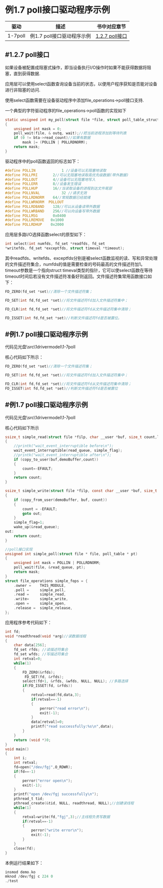 例1.7  poll接口驱动程序示例
=======

|    驱动    |    描述    | 书中对应章节 |
|:----------:|:----------:|:------------:|
|  1-7poll              |  例1.7  poll接口驱动程序示例              |   [1.2.7 poll接口](http://book.51cto.com/art/201205/337672.htm)                   |



#1.2.7  poll接口
-------

如果设备被配置成阻塞式操作，即当设备执行I/O操作时如果不能获得数据将阻塞，直到获得数据.

应用层可以使用select函数查询设备当前的状态，以便用户程序获知是否能对设备进行非阻塞的访问.

使用select函数需要在设备驱动程序中添加file_operations->poll接口支持.

一个典型的字符驱动程序的file_operations->poll函数的实现如下

```c
static unsigned int my_poll(struct file *file, struct poll_table_struct *wait)
{
    unsigned int mask = 0;
    poll_wait(file, & outq, wait);//把当前进程添加到等待列表
    if (0 != bta->read_count)//如果有数据
        mask |= (POLLIN | POLLRDNORM);
    return mask;
}
```


驱动程序中的poll函数返回的标志如下：

```c
#define POLLIN            1 //设备可以无阻塞地读取
#define POLLPRI       2//可以无阻塞地读取高优先级数据(带外数据)
#define POLLOUT       4//设备可以无阻塞地写入
#define POLLERR       8//设备发生错误
#define POLLHUP       16//当读取设备的进程到达文件尾部
#define POLLNVAL          32 //请求无效
#define POLLRDNORM    64//常规数据已经就绪
#define POLLWRNORM  POLLOUT
#define POLLRDBAND    128//可以从设备读带外数据
#define POLLWRBAND    256//可以向设备写带外数据
#define POLLMSG       0x0400
#define POLLREMOVE   0x1000
#define POLLRDHUP    0x2000
```

应用层多路I/O选择函数select的原型如下：

```c
int select(int numfds, fd_set *readfds, fd_set
*writefds, fd_set *exceptfds, struct timeval *timeout);
```

其中readfds、writefds、exceptfds分别是被select函数监视的读、写和异常处理的文件描述符集合，numfds的值是需要检查的号码最高的文件描述符加1。timeout参数是一个指向struct timeval类型的指针，它可以使select函数在等待timeout时间后若没有文件描述符准备好则返回。文件描述符集常用函数接口如下：

```c
FD_ZERO(fd_set *set)//清除一个文件描述符集；

FD_SET(int fd,fd_set *set)//将文件描述符fd加入文件描述符集中；

FD_CLR(int fd,fd_set *set)//将文件描述符fd从文件描述符集中清除；

FD_ISSET(int fd,fd_set *set)//判断文件描述符fd是否被置位。
```

#例1.7  poll接口驱动程序示例
-------

代码见光盘\src\1drivermodel\1-7poll

核心代码如下所示：

```c
FD_ZERO(fd_set *set)//清除一个文件描述符集；

FD_SET(int fd,fd_set *set)//将文件描述符fd加入文件描述符集中；

FD_CLR(int fd,fd_set *set)//将文件描述符fd从文件描述符集中清除；
FD_ISSET(int fd,fd_set *set)//判断文件描述符fd是否被置位
```

#例1.7  poll接口驱动程序示例
-------

代码见光盘\src\1drivermodel\1-7poll

核心代码如下所示


```c
ssize_t simple_read(struct file *filp, char __user *buf, size_t count,loff_t *f_pos)
{
    //printk("wait_event_interruptible before\n");
    wait_event_interruptible(read_queue, simple_flag);
    //printk("wait_event_interruptible after\n");
    if (copy_to_user(buf,demoBuffer,count))
    {
        count=-EFAULT;
    }
    return count;
}

ssize_t simple_write(struct file *filp, const char __user *buf, size_t count,loff_t *f_pos)
{
    if (copy_from_user(demoBuffer, buf, count))
    {
        count = -EFAULT;
        goto out;
    }
    simple_flag=1;
    wake_up(&read_queue);
out:
    return count;
}

//poll接口实现
unsigned int simple_poll(struct file * file, poll_table * pt)
{
    unsigned int mask = POLLIN | POLLRDNORM;
    poll_wait(file, &read_queue, pt);
    return mask;
}
struct file_operations simple_fops = {
    .owner =    THIS_MODULE,
    .poll =     simple_poll,
    .read =     simple_read,
    .write=     simple_write,
    .open =     simple_open,
    .release =  simple_release,
};
```

应用程序参考代码如下：

```c
int fd;
void *readthread(void *arg)//读数据线程
{
    char data[256];
    fd_set rfds; //读描述符集合
    fd_set wfds; //写描述符集合
    int retval=0;
    while(1)
    {
        FD_ZERO(&rfds);
         FD_SET(fd, &rfds);
        select(fd+1, &rfds, &wfds, NULL, NULL); //多路选择
        if(FD_ISSET(fd, &rfds))
        {
            retval=read(fd,data,3);
            if(retval==-1)
            {
                perror("read error\n");
                exit(-1);
            }
            data[retval]=0;
            printf("read successfully:%s\n",data);
        }
    }
    return (void *)0;
}
void main()
{
    int i;
    int retval;
    fd=open("/dev/fgj",O_RDWR);
    if(fd==-1)
    {
        perror("error open\n");
        exit(-1);
    }
    printf("open /dev/fgj successfully\n");
    pthread_t tid;
    pthread_create(&tid, NULL, readthread, NULL);//创建读线程
    while(1)
    {
        retval=write(fd,"fgj",3);//主线程负责写数据
        if(retval==-1)
        {
            perror("write error\n");
            exit(-1);
        }
    }
    close(fd);
}
```

本例运行结果如下：


```c
insmod demo.ko
mknod /dev/fgj c 224 0
./test
```
